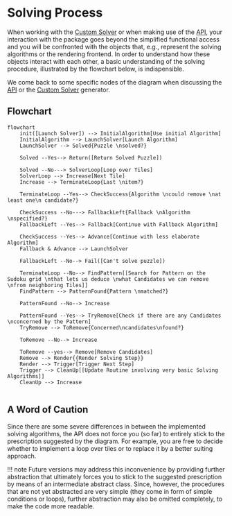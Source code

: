 # Solving Process

When working with the [Custom Solver](custom_solver.md) or when making use of the [API](api_guide.md), your interaction with the package goes beyond the simplified functional access and you will be confronted with the objects that, e.g., represent the solving algorithms or the rendering frontend. In order to understand how these objects interact with each other, a basic understanding of the solving procedure, illustrated by the flowchart below, is indispensible.

We come back to some specific nodes of the diagram when discussing the [API](api_guide.md) or the [Custom Solver](custom_solver.md) generator.

## Flowchart

```mermaid
flowchart
    init([Launch Solver]) --> InitialAlgorithm[Use initial Algorithm]
    InitialAlgorithm --> LaunchSolver[Launch Algorithm] 
    LaunchSolver --> Solved{Puzzle \nsolved?}

    Solved --Yes--> Return([Return Solved Puzzle])

    Solved --No---> SolverLoop[Loop over Tiles]
    SolverLoop --> Increase[Next Tile]
    Increase --> TerminateLoop{Last \nitem?}
    
    TerminateLoop --Yes--> CheckSuccess{Algorithm \ncould remove \nat least one\n candidate?}
    
    CheckSuccess --No---> FallbackLeft{Fallback \nAlgorithm \nspecified?}
    FallbackLeft --Yes--> Fallback[Continue with Fallback Algorithm]

    CheckSuccess --Yes--> Advance[Continue with less elaborate Algorithm]
    Fallback & Advance --> LaunchSolver

    FallbackLeft --No--> Fail([Can't solve puzzle])

    TerminateLoop --No--> FindPattern[[Search for Pattern on the Sudoku grid \nthat lets us deduce \nwhat Candidates we can remove \nfrom neighboring Tiles]]
    FindPattern --> PatternFound{Pattern \nmatched?}

    PatternFound --No--> Increase

    PatternFound --Yes--> TryRemove[Check if there are any Candidates \nconcerned by the Pattern]
    TryRemove --> ToRemove{Concerned\ncandidates\nfound?}

    ToRemove --No--> Increase

    ToRemove --yes--> Remove[Remove Candidates]
    Remove --> Render{{Render Solving Step}}
    Render --> Trigger[Trigger Next Step]
    Trigger --> CleanUp[[Update Routine involving very basic Solving Algorithms]]
    CleanUp --> Increase
    
```

## A Word of Caution

Since there are some severe differences in between the implemented solving algorithms, the API does not force you (so far) to entirely stick to the prescription suggested by the diagram. For example, you are free to decide whether to implement a loop over tiles or to replace it by a better suiting approach.

!!! note
    Future versions may address this inconvenience by providing further abstraction that ultimately forces you to stick to the suggested prescription by means of an intermediate abstract class. Since, however, the procedures that are not yet abstracted are very simple (they come in form of simple conditions or loops), further abstraction may also be omitted completely, to make the code more readable.
